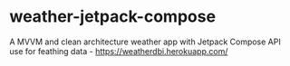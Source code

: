# weather-jetpack-compose
A MVVM and clean architecture weather app with Jetpack Compose
API use for feathing data - https://weatherdbi.herokuapp.com/
